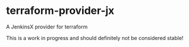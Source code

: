 # terraform-provider-jx
A JenkinsX provider for terraform

This is a work in progress and should definitely not be considered stable!
